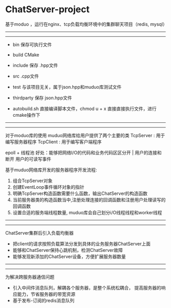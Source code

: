 # ChatServer-project
基于moduo ，运行在nginx、tcp负载均衡环境中的集群聊天项目（redis, mysql）

----------------------------------------------------------------------
----------------------------------------------------------------------
- bin 保存可执行文件
- build CMake 
- include 保存 .hpp文件
- src  .cpp文件
- test  与该项目无关，属于json.hpp和muduo库测试文件
- thirdparty  保存 json.hpp文件

- autobuild.sh 直接编译脚本文件，chmod u + x  直接直接执行文件，进行cmake操作下


----------------------------------------------------------------------
----------------------------------------------------------------------
对于moduo库的使用
muduo网络库给用户提供了两个主要的类
TcpServer : 用于编写服务器程序
TcpClient : 用于编写客户端程序

epoll + 线程池 
好处：能够把网络I/O的代码和业务代码区区分开
                        | 用户的连接和断开 用户的可读写事件

基于muduo网络库开发的服务器程序开发流程:
1. 组合TcpServer对象
2. 创建EventLoop事件循环对象的指针
3. 明确TcpServer构造函数需要什么函数，输出ChatServer的构造函数
4. 当前服务器类的构造函数当中,注册处理连接的回调函数和注册用户处理读写的回调函数
5. 设置合适的服务端线程数量, muduo库会自己划分i/O线程线程和worker线程

----------------------------------------------------------------------
----------------------------------------------------------------------

ChatServer集群后引入负载均衡器
- 把client的请求按照负载算法分发到具体的业务服务器ChatServer上面
- 能够和ChatServer保持心跳机制，检测ChatServer故障
- 能够发现新添加的ChatServer设备，方便扩展服务器数量

----------------------------------------------------------------------
----------------------------------------------------------------------

为解决跨服务器通信问题
- 引入中间件消息队列，解耦各个服务器，是整个系统松耦合， 提高服务器的响应能力，节省服务器的带宽资源
- 基于发布-订阅的redis消息队列

